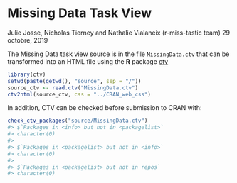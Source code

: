 Missing Data Task View
================
Julie Josse, Nicholas Tierney and Nathalie Vialaneix (r-miss-tastic team)
29 octobre, 2019

<!-- README.md is generated from README.Rmd. Please edit that file -->
The Missing Data task view source is in the file `MissingData.ctv` that can be transformed into an HTML file using the **R** package [ctv](https://CRAN.R-project.org/package=ctv)

``` r
library(ctv)
setwd(paste(getwd(), "source", sep = "/"))
source_ctv <- read.ctv("MissingData.ctv")
ctv2html(source_ctv, css = "../CRAN_web_css")
```

In addition, CTV can be checked before submission to CRAN with:

``` r
check_ctv_packages("source/MissingData.ctv")
#> $`Packages in <info> but not in <packagelist>`
#> character(0)
#> 
#> $`Packages in <packagelist> but not in <info>`
#> character(0)
#> 
#> $`Packages in <packagelist> but not in repos`
#> character(0)
```
